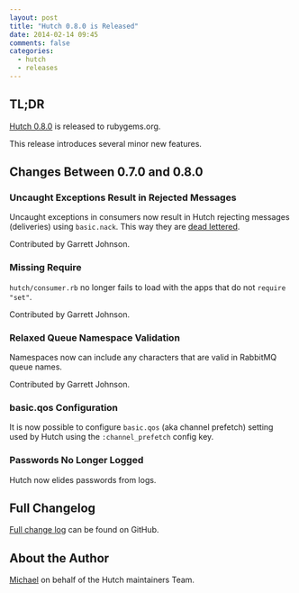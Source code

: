 ```yaml
---
layout: post
title: "Hutch 0.8.0 is Released"
date: 2014-02-14 09:45
comments: false
categories:
  - hutch
  - releases
---
```


## TL;DR

[Hutch 0.8.0](https://rubygems.org/gems/hutch/versions/0.8.0) is released to rubygems.org.

This release introduces several minor new features.


## Changes Between 0.7.0 and 0.8.0

### Uncaught Exceptions Result in Rejected Messages

Uncaught exceptions in consumers now result in Hutch rejecting
messages (deliveries) using `basic.nack`. This way they are [dead lettered](http://www.rabbitmq.com/dlx.html).

Contributed by Garrett Johnson.

### Missing Require

`hutch/consumer.rb` no longer fails to load with the
apps that do not `require "set"`.

Contributed by Garrett Johnson.

### Relaxed Queue Namespace Validation

Namespaces now can include any characters that are valid in RabbitMQ
queue names.

Contributed by Garrett Johnson.

### basic.qos Configuration

It is now possible to configure `basic.qos` (aka channel prefetch) setting
used by Hutch using the `:channel_prefetch` config key.

### Passwords No Longer Logged

Hutch now elides passwords from logs.



## Full Changelog

[Full change log](https://github.com/gocardless/hutch/blob/master/CHANGELOG.md) can be found on GitHub.



## About the Author

[Michael](http://twitter.com/michaelklishin) on behalf of the Hutch maintainers Team.


